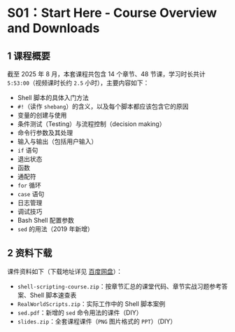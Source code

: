 # S01：Start Here - Course Overview and Downloads



## 1 课程概要

截至 2025 年 8 月，本套课程共包含 14 个章节、48 节课，学习时长共计 `5:53:00`（视频课时长约 `2.5` 小时），主要内容如下：

- Shell 脚本的具体入门方法
- `#!`（读作 `shebang`）的含义，以及每个脚本都应该包含它的原因
- 变量的创建与使用
- 条件测试（Testing）与流程控制（decision making）
- 命令行参数及其处理
- 输入与输出（包括用户输入）
- `if` 语句
- 退出状态
- 函数
- 通配符
- `for` 循环
- `case` 语句
- 日志管理
- 调试技巧
- Bash Shell 配置参数
- `sed` 的用法（2019 年新增）



## 2 资料下载

课件资料如下（下载地址详见 [百度网盘](https://www.baidu.com)）：

- `shell-scripting-course.zip`：按章节汇总的课堂代码、章节实战习题参考答案、Shell 脚本速查表
- `RealWorldScripts.zip`：实际工作中的 Shell 脚本案例
- `sed.pdf`：新增的 `sed` 命令用法的课件（DIY）
- `slides.zip`：全套课程课件（`PNG` 图片格式的 `PPT`）（DIY）

